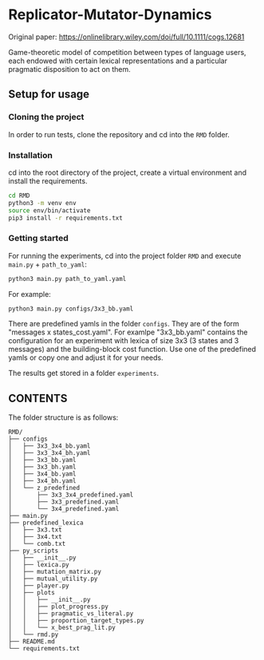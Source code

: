 # Replicator-Mutator-Dynamics
Original paper: https://onlinelibrary.wiley.com/doi/full/10.1111/cogs.12681

Game-theoretic model of competition between types of language users, each endowed with certain lexical representations and a particular pragmatic disposition to act on them. 

## Setup for usage

### Cloning the project

In order to run tests, clone the repository and cd into the
`RMD` folder. 

### Installation
cd into the root directory of the project, create a virtual environment and install the requirements.

```bash
cd RMD
python3 -m venv env
source env/bin/activate 
pip3 install -r requirements.txt
```
### Getting started

For running the experiments, cd into the project folder `RMD` and execute `main.py` + `path_to_yaml`:
```bash
python3 main.py path_to_yaml.yaml
```
For example:
```bash
python3 main.py configs/3x3_bb.yaml
```
There are predefined yamls in the folder `configs`. They are of the form "messages x states_cost.yaml". For examlpe "3x3_bb.yaml" contains the configuration for an experiment with lexica of size 3x3 (3 states and 3 messages) and the building-block cost function. 
Use one of the predefined yamls or copy one and adjust it for your needs.

The results get stored in a folder `experiments`.

CONTENTS
------------
The folder structure is as follows:
```
RMD/
├── configs
│   ├── 3x3_3x4_bb.yaml
│   ├── 3x3_3x4_bh.yaml
│   ├── 3x3_bb.yaml
│   ├── 3x3_bh.yaml
│   ├── 3x4_bb.yaml
│   ├── 3x4_bh.yaml
│   └── z_predefined
│       ├── 3x3_3x4_predefined.yaml
│       ├── 3x3_predefined.yaml
│       └── 3x4_predefined.yaml
├── main.py
├── predefined_lexica
│   ├── 3x3.txt
│   ├── 3x4.txt
│   └── comb.txt
├── py_scripts
│   ├── __init__.py
│   ├── lexica.py
│   ├── mutation_matrix.py
│   ├── mutual_utility.py
│   ├── player.py
│   ├── plots
│   │   ├── __init__.py
│   │   ├── plot_progress.py
│   │   ├── pragmatic_vs_literal.py
│   │   ├── proportion_target_types.py
│   │   └── x_best_prag_lit.py
│   └── rmd.py
├── README.md
└── requirements.txt




